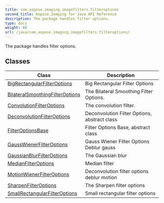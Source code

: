 ```yaml
---
title: com.aspose.imaging.imagefilters.filteroptions
second_title: Aspose.Imaging for Java API Reference
description: The package handles filter options.
type: docs
weight: 88
url: /java/com.aspose.imaging.imagefilters.filteroptions/
---
```


The package handles filter options.


## Classes

| Class | Description |
| --- | --- |
| [BigRectangularFilterOptions](../com.aspose.imaging.imagefilters.filteroptions/bigrectangularfilteroptions) | Big Rectangular Filter Options |
| [BilateralSmoothingFilterOptions](../com.aspose.imaging.imagefilters.filteroptions/bilateralsmoothingfilteroptions) | The Bilateral Smoothing Filter Options. |
| [ConvolutionFilterOptions](../com.aspose.imaging.imagefilters.filteroptions/convolutionfilteroptions) | The convolution filter. |
| [DeconvolutionFilterOptions](../com.aspose.imaging.imagefilters.filteroptions/deconvolutionfilteroptions) | Deconvolution Filter Options, abstract class |
| [FilterOptionsBase](../com.aspose.imaging.imagefilters.filteroptions/filteroptionsbase) | Filter Options Base, abstract class |
| [GaussWienerFilterOptions](../com.aspose.imaging.imagefilters.filteroptions/gausswienerfilteroptions) | Gauss Wiener Filter Options Deblur gauss |
| [GaussianBlurFilterOptions](../com.aspose.imaging.imagefilters.filteroptions/gaussianblurfilteroptions) | The Gaussian blur |
| [MedianFilterOptions](../com.aspose.imaging.imagefilters.filteroptions/medianfilteroptions) | Median filter |
| [MotionWienerFilterOptions](../com.aspose.imaging.imagefilters.filteroptions/motionwienerfilteroptions) | Deconvolution filter options deblur motion |
| [SharpenFilterOptions](../com.aspose.imaging.imagefilters.filteroptions/sharpenfilteroptions) | The Sharpen filter options |
| [SmallRectangularFilterOptions](../com.aspose.imaging.imagefilters.filteroptions/smallrectangularfilteroptions) | Small rectangular filter options |
